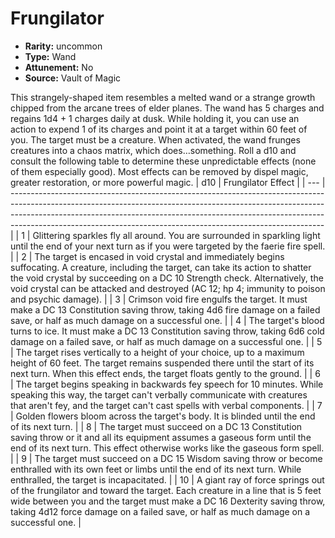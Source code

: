 
# Frungilator

* **Rarity:** uncommon
* **Type:** Wand
* **Attunement:** No
* **Source:** Vault of Magic


This strangely-shaped item resembles a melted wand or a strange growth chipped from the arcane trees of elder planes. The wand has 5 charges and regains 1d4 + 1 charges daily at dusk. While holding it, you can use an action to expend 1 of its charges and point it at a target within 60 feet of you. The target must be a creature. When activated, the wand frunges creatures into a chaos matrix, which does…something. Roll a d10 and consult the following table to determine these unpredictable effects (none of them especially good). Most effects can be removed by dispel magic, greater restoration, or more powerful magic. | d10 | Frungilator Effect |
| --- | ------------------------------------------------------------------------------------------------------------------------------------------------------------------------------------------------------------------------------------------------------------------------------------------------------------------------ |
| 1 | Glittering sparkles fly all around. You are surrounded in sparkling light until the end of your next turn as if you were targeted by the faerie fire spell. |
| 2 | The target is encased in void crystal and immediately begins suffocating. A creature, including the target, can take its action to shatter the void crystal by succeeding on a DC 10 Strength check. Alternatively, the void crystal can be attacked and destroyed (AC 12; hp 4; immunity to poison and psychic damage). |
| 3 | Crimson void fire engulfs the target. It must make a DC 13 Constitution saving throw, taking 4d6 fire damage on a failed save, or half as much damage on a successful one. |
| 4 | The target's blood turns to ice. It must make a DC 13 Constitution saving throw, taking 6d6 cold damage on a failed save, or half as much damage on a successful one. |
| 5 | The target rises vertically to a height of your choice, up to a maximum height of 60 feet. The target remains suspended there until the start of its next turn. When this effect ends, the target floats gently to the ground. |
| 6 | The target begins speaking in backwards fey speech for 10 minutes. While speaking this way, the target can't verbally communicate with creatures that aren't fey, and the target can't cast spells with verbal components. |
| 7 | Golden flowers bloom across the target's body. It is blinded until the end of its next turn. |
| 8 | The target must succeed on a DC 13 Constitution saving throw or it and all its equipment assumes a gaseous form until the end of its next turn. This effect otherwise works like the gaseous form spell. |
| 9 | The target must succeed on a DC 15 Wisdom saving throw or become enthralled with its own feet or limbs until the end of its next turn. While enthralled, the target is incapacitated. |
| 10 | A giant ray of force springs out of the frungilator and toward the target. Each creature in a line that is 5 feet wide between you and the target must make a DC 16 Dexterity saving throw, taking 4d12 force damage on a failed save, or half as much damage on a successful one. |
